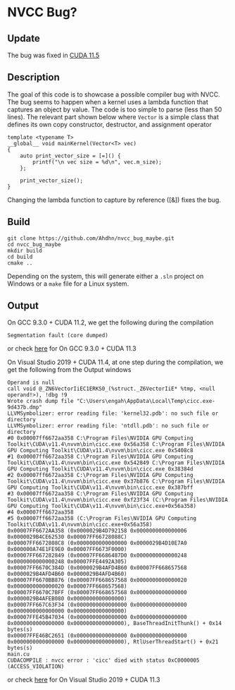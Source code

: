 # NVCC Bug? 
## Update 
The bug was fixed in [CUDA 11.5](https://docs.nvidia.com/cuda/archive/11.5.0/cuda-toolkit-release-notes/index.html#cuda-compiler-resolved-issues)

## Description  
The goal of this code is to showcase a possible compiler bug with NVCC. The bug seems to happen when a kernel uses a lambda function that captures an object by value. The code is too simple to parse (less than 50 lines). The relevant part shown below where `Vector` is a simple class that defines its own copy constructor, destructor, and assignment operator 

```
template <typename T>
__global__ void mainKernel(Vector<T> vec)
{    
    auto print_vector_size = [=]() {
        printf("\n vec size = %d\n", vec.m_size);
    };

    print_vector_size();    
}
```
Changing the lambda function to capture by reference ([&]) fixes the bug. 


## Build 
```
git clone https://github.com/Ahdhn/nvcc_bug_maybe.git
cd nvcc_bug_maybe
mkdir build
cd build 
cmake ..
```
Depending on the system, this will generate either a `.sln` project on Windows or a `make` file for a Linux system. 

## Output
On GCC 9.3.0 + CUDA 11.2, we get the following during the compilation 
```
Segmentation fault (core dumped)
```
or check [here](https://github.com/Ahdhn/nvcc_bug_maybe/runs/3367653261?check_suite_focus=true#step:7:20) for On GCC 9.3.0 + CUDA 11.3

On Visual Studio 2019 + CUDA 11.4, at one step during the compilation, we get the following from the Output windows 
```
Operand is null
call void @_ZN6VectorIiEC1ERKS0_(%struct._Z6VectorIiE* %tmp, <null operand!>), !dbg !9
Wrote crash dump file "C:\Users\engah\AppData\Local\Temp\cicc.exe-9d437b.dmp"
LLVMSymbolizer: error reading file: 'kernel32.pdb': no such file or directory
LLVMSymbolizer: error reading file: 'ntdll.pdb': no such file or directory
#0 0x00007ff6672aa358 C:\Program Files\NVIDIA GPU Computing Toolkit\CUDA\v11.4\nvvm\bin\cicc.exe 0x56a358 C:\Program Files\NVIDIA GPU Computing Toolkit\CUDA\v11.4\nvvm\bin\cicc.exe 0x5408c8
#1 0x00007ff6672aa358 C:\Program Files\NVIDIA GPU Computing Toolkit\CUDA\v11.4\nvvm\bin\cicc.exe 0x542849 C:\Program Files\NVIDIA GPU Computing Toolkit\CUDA\v11.4\nvvm\bin\cicc.exe 0x38384d
#2 0x00007ff6672aa358 C:\Program Files\NVIDIA GPU Computing Toolkit\CUDA\v11.4\nvvm\bin\cicc.exe 0x37b876 C:\Program Files\NVIDIA GPU Computing Toolkit\CUDA\v11.4\nvvm\bin\cicc.exe 0x387bff
#3 0x00007ff6672aa358 C:\Program Files\NVIDIA GPU Computing Toolkit\CUDA\v11.4\nvvm\bin\cicc.exe 0xf23f34 (C:\Program Files\NVIDIA GPU Computing Toolkit\CUDA\v11.4\nvvm\bin\cicc.exe+0x56a358)
#4 0x00007ff6672aa358
#5 0x00007ff6672aa358 (C:\Program Files\NVIDIA GPU Computing Toolkit\CUDA\v11.4\nvvm\bin\cicc.exe+0x56a358)
0x00007FF6672AA358 (0x0000029B4D792158 0x0000000000000006 0x0000029B4CE62530 0x00007FF66728088C)
0x00007FF6672808C8 (0x0000000000000000 0x0000029B4D10E7A0 0x000000A74E1FE9E0 0x00007FF6673F0000)
0x00007FF667282849 (0x00007FF6686487D0 0x0000000000000248 0x0000000000000248 0x00007FFE4492A305)
0x00007FF6670C384D (0x0000029B4AFD4B60 0x00007FF668657568 0x0000029B4AFD4B60 0x0000029B4AFD4B60)
0x00007FF6670BB876 (0x00007FF668657568 0x0000000000000020 0x0000000000000020 0x00007FF668657568)
0x00007FF6670C7BFF (0x00007FF668657568 0x0000000000000000 0x0000029B4AFEB080 0x0000000000000000)
0x00007FF667C63F34 (0x0000000000000000 0x0000000000000000 0x0000000000000000 0x0000000000000000)
0x00007FFE45B47034 (0x0000000000000000 0x0000000000000000 0x0000000000000000 0x0000000000000000), BaseThreadInitThunk() + 0x14 bytes(s)
0x00007FFE46BC2651 (0x0000000000000000 0x0000000000000000 0x0000000000000000 0x0000000000000000), RtlUserThreadStart() + 0x21 bytes(s)
main.cu
CUDACOMPILE : nvcc error : 'cicc' died with status 0xC0000005 (ACCESS_VIOLATION)
```
or check [here](https://github.com/Ahdhn/nvcc_bug_maybe/runs/3367653262?check_suite_focus=true#step:7:24) for On Visual Studio 2019 + CUDA 11.3
